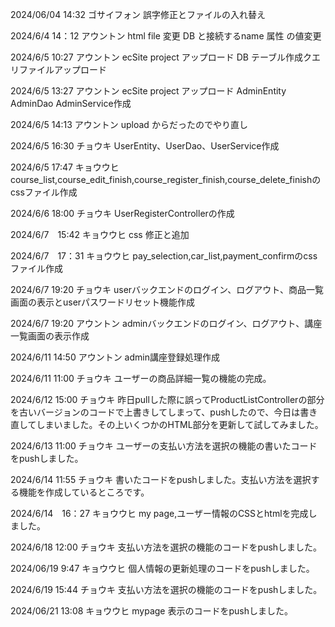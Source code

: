 2024/06/04 14:32
ゴサイフォン
誤字修正とファイルの入れ替え

2024/6/4  14：12
アウントン
html file 変更
DB と接続するname 属性 の値変更

2024/6/5  10:27
アウントン
ecSite project アップロード
DB テーブル作成クエリファイルアップロード

2024/6/5  13:27
アウントン
ecSite project アップロード
AdminEntity AdminDao AdminService作成

2024/6/5 14:13
アウントン
upload からだったのでやり直し

2024/6/5 16:30
チョウキ
UserEntity、UserDao、UserService作成

2024/6/5 17:47
キョウウヒ
course_list,course_edit_finish,course_register_finish,course_delete_finishのcssファイル作成

2024/6/6 18:00
チョウキ
UserRegisterControllerの作成

2024/6/7　15:42
キョウウヒ
css 修正と追加

2024/6/7　17：31
キョウウヒ
pay_selection,car_list,payment_confirmのcssファイル作成

2024/6/7 19:20
チョウキ
userバックエンドのログイン、ログアウト、商品一覧画面の表示とuserパスワードリセット機能作成

2024/6/7 19:20
アウントン
adminバックエンドのログイン、ログアウト、講座一覧画面の表示作成

2024/6/11 14:50
アウントン
admin講座登録処理作成

2024/6/11 11:00
チョウキ
ユーザーの商品詳細一覧の機能の完成。

2024/6/12 15:00
チョウキ
昨日pullした際に誤ってProductListControllerの部分を古いバージョンのコードで上書きしてしまって、pushしたので、今日は書き直してしまいました。その上いくつかのHTML部分を更新して試してみました。

2024/6/13 11:00
チョウキ
ユーザーの支払い方法を選択の機能の書いたコードをpushしました。

2024/6/14 11:55
チョウキ
書いたコードをpushしました。支払い方法を選択する機能を作成しているところです。

2024/6/14　16：27
キョウウヒ
my page,ユーザー情報のCSSとhtmlを完成しました。

2024/6/18 12:00
チョウキ
支払い方法を選択の機能のコードをpushしました。

2024/06/19 9:47
キョウウヒ
個人情報の更新処理のコードをpushしました。

2024/6/19 15:44
チョウキ
支払い方法を選択の機能のコードをpushしました。

2024/06/21 13:08
キョウウヒ
mypage 表示のコードをpushしました。
